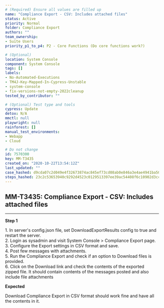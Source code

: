 ```yaml
---
# (Required) Ensure all values are filled up
name: "Compliance Export - CSV: Includes attached files"
status: Active
priority: Normal
folder: Compliance Export
authors: ""
team_ownership:
- Suite Users
priority_p1_to_p4: P2 - Core Functions (Do core functions work?)

# (Optional)
location: System Console
component: System Console
tags: []
labels:
- No-Automated-Executions
- TM4J-Key-Mapped-In-Cypress-Unstable
- system-console
- fix-versions-not-empty-2022cleanup
tested_by_contributor: ""

# (Optional) Test type and tools
cypress: Update
detox: N/A
mmctl: null
playwright: null
rainforest: []
manual_test_environments:
- Webapp
- Cloud

# Do not change
id: 7570300
key: MM-T3435
created_on: "2020-10-22T13:54:12Z"
last_updated: ""
case_hashed: d9cda07c2d049e4f32673874ac845ef73cd08ab0e846a3e4ae4941ba50117a1e5a0ca71a72db6388d77e9c0ca50368b5
steps_hashed: 23c2c53653940c9292d4523c0129513397ee39ac54408f6c10902d3cc497cbd0277f3bfef5663ca2acd7f48a66596119
---
```


<!-- (Auto-generated) Based on frontmatter's "key" and "name" -->

## MM-T3435: Compliance Export - CSV: Includes attached files

---

**Step 1**

1\. In server's config.json file, set DownloadExportResults config to true and restart the server.\
2\. Login as sysadmin and visit System Console > Compliance Export page.\
3\. Configure the Export settings in CSV format and save.\
4\. Post few messages with attachments.\
5\. Run the Compliance Export and check if an option to Download files is provided.\
6\. Click on the Download link and check the contents of the exported zipped file. It should contain contents of the messages posted and also include file attachments

**Expected**

Download Compliance Export in CSV format should work fine and have all the contents in it.
